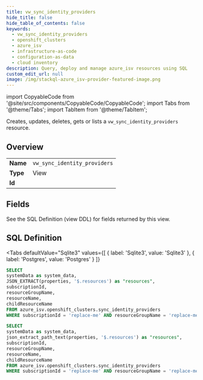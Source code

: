 ```yaml
--- 
title: vw_sync_identity_providers
hide_title: false
hide_table_of_contents: false
keywords:
  - vw_sync_identity_providers
  - openshift_clusters
  - azure_isv
  - infrastructure-as-code
  - configuration-as-data
  - cloud inventory
description: Query, deploy and manage azure_isv resources using SQL
custom_edit_url: null
image: /img/stackql-azure_isv-provider-featured-image.png
---
```


import CopyableCode from '@site/src/components/CopyableCode/CopyableCode';
import Tabs from '@theme/Tabs';
import TabItem from '@theme/TabItem';

Creates, updates, deletes, gets or lists a <code>vw_sync_identity_providers</code> resource.

## Overview
<table><tbody>
<tr><td><b>Name</b></td><td><code>vw_sync_identity_providers</code></td></tr>
<tr><td><b>Type</b></td><td>View</td></tr>
<tr><td><b>Id</b></td><td><CopyableCode code="azure_isv.openshift_clusters.vw_sync_identity_providers" /></td></tr>
</tbody></table>

## Fields

See the SQL Definition (view DDL) for fields returned by this view.

## SQL Definition

<Tabs
defaultValue="Sqlite3"
values={[
{ label: 'Sqlite3', value: 'Sqlite3' },
{ label: 'Postgres', value: 'Postgres' }
]}
>
<TabItem value="Sqlite3">

```sql
SELECT
systemData as system_data,
JSON_EXTRACT(properties, '$.resources') as "resources",
subscriptionId,
resourceGroupName,
resourceName,
childResourceName
FROM azure_isv.openshift_clusters.sync_identity_providers
WHERE subscriptionId = 'replace-me' AND resourceGroupName = 'replace-me' AND resourceName = 'replace-me';
```

</TabItem>
<TabItem value="Postgres">

```sql
SELECT
systemData as system_data,
json_extract_path_text(properties, '$.resources') as "resources",
subscriptionId,
resourceGroupName,
resourceName,
childResourceName
FROM azure_isv.openshift_clusters.sync_identity_providers
WHERE subscriptionId = 'replace-me' AND resourceGroupName = 'replace-me' AND resourceName = 'replace-me';
```

</TabItem>
</Tabs>
